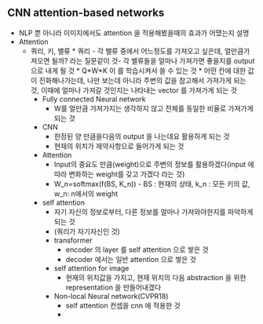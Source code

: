## CNN attention-based networks
* NLP 뿐 아니라 이미지에서도 attention 을 적용해봤을때의 효과가 어땠는지 설명
* Attention
  * 쿼리, 키, 밸류 
		* 쿼리 - 각 밸류 중에서 어느정도를 가져오고 싶은데, 얼만큼가져오면 될까? 라는 질문같이 것- 각 밸류들을 얼마나 가져가면 좋을지를 output 으로 내게 될 것
		* Q\*W\*K 이  를 학습시켜서 쓸 수 있는 것
		* 어떤 칸에 대한 값이 진화해나가는데, 나만 보는데 아니라 주변의 값을 참고해서 가져가게 되는 것, 이때에 얼마나 가져갈 것인지는 나타내는 vector 를 가져가게 되는 것
	* Fully connected Neural network
		* W를 얼만큼 가져가지는 생각하지 않고 전체를 동일한 비율로 가져가게 되는 것
	* CNN
		* 한정된 양 만큼을다음의 output 을 나는데요 활용하게 되는 것
		* 현재의 위치가 제약사항으로 들어가게 되는 것
	* Attention
		* Input의 중요도 만큼(weight)으로 주변의 정보를 활용하겠다(input 에 따라 변화하는 weight를 갖고 가겠다 라는 것)
		* W_n=softmax(f(BS, K_n)) - BS : 현재의 상태, k_n : 모든 키의 값, w_n: n에서의 weight
	* self attention
		* 자기 자신의 정보로부터, 다른 정보를 얼마나 가져와야한지를 파악하게 되는 것
		* (쿼리가 자기자신인 것)
		* transformer
			* encoder 의 layer 를 self attention 으로 쌓은 것
			* decoder 에서는 일반 attention 으로 쌓은 것
		* self attention for image
			* 현재의 위치값을 가지고, 현재 위치의 다음 abstraction 을 위한 representation 을 만들어내겠다
		* Non-local Neural network(CVPR18)
			* self attention 컨셉을 cnn 에 적용한 것
			* 

